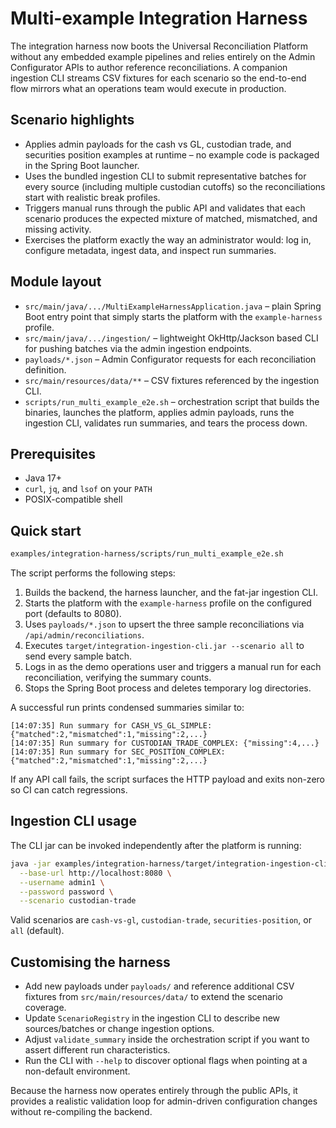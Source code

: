 # Multi-example Integration Harness

The integration harness now boots the Universal Reconciliation Platform without any embedded example
pipelines and relies entirely on the Admin Configurator APIs to author reference reconciliations. A
companion ingestion CLI streams CSV fixtures for each scenario so the end-to-end flow mirrors what
an operations team would execute in production.

## Scenario highlights

- Applies admin payloads for the cash vs GL, custodian trade, and securities position examples at
  runtime – no example code is packaged in the Spring Boot launcher.
- Uses the bundled ingestion CLI to submit representative batches for every source (including
  multiple custodian cutoffs) so the reconciliations start with realistic break profiles.
- Triggers manual runs through the public API and validates that each scenario produces the expected
  mixture of matched, mismatched, and missing activity.
- Exercises the platform exactly the way an administrator would: log in, configure metadata, ingest
  data, and inspect run summaries.

## Module layout

- `src/main/java/.../MultiExampleHarnessApplication.java` – plain Spring Boot entry point that simply
  starts the platform with the `example-harness` profile.
- `src/main/java/.../ingestion/` – lightweight OkHttp/Jackson based CLI for pushing batches via the
  admin ingestion endpoints.
- `payloads/*.json` – Admin Configurator requests for each reconciliation definition.
- `src/main/resources/data/**` – CSV fixtures referenced by the ingestion CLI.
- `scripts/run_multi_example_e2e.sh` – orchestration script that builds the binaries, launches the
  platform, applies admin payloads, runs the ingestion CLI, validates run summaries, and tears the
  process down.

## Prerequisites

- Java 17+
- `curl`, `jq`, and `lsof` on your `PATH`
- POSIX-compatible shell

## Quick start

```bash
examples/integration-harness/scripts/run_multi_example_e2e.sh
```

The script performs the following steps:

1. Builds the backend, the harness launcher, and the fat-jar ingestion CLI.
2. Starts the platform with the `example-harness` profile on the configured port (defaults to 8080).
3. Uses `payloads/*.json` to upsert the three sample reconciliations via `/api/admin/reconciliations`.
4. Executes `target/integration-ingestion-cli.jar --scenario all` to send every sample batch.
5. Logs in as the demo operations user and triggers a manual run for each reconciliation, verifying
   the summary counts.
6. Stops the Spring Boot process and deletes temporary log directories.

A successful run prints condensed summaries similar to:

```
[14:07:35] Run summary for CASH_VS_GL_SIMPLE: {"matched":2,"mismatched":1,"missing":2,...}
[14:07:35] Run summary for CUSTODIAN_TRADE_COMPLEX: {"missing":4,...}
[14:07:35] Run summary for SEC_POSITION_COMPLEX: {"matched":2,"mismatched":1,"missing":2,...}
```

If any API call fails, the script surfaces the HTTP payload and exits non-zero so CI can catch
regressions.

## Ingestion CLI usage

The CLI jar can be invoked independently after the platform is running:

```bash
java -jar examples/integration-harness/target/integration-ingestion-cli.jar \
  --base-url http://localhost:8080 \
  --username admin1 \
  --password password \
  --scenario custodian-trade
```

Valid scenarios are `cash-vs-gl`, `custodian-trade`, `securities-position`, or `all` (default).

## Customising the harness

- Add new payloads under `payloads/` and reference additional CSV fixtures from
  `src/main/resources/data/` to extend the scenario coverage.
- Update `ScenarioRegistry` in the ingestion CLI to describe new sources/batches or change ingestion
  options.
- Adjust `validate_summary` inside the orchestration script if you want to assert different run
  characteristics.
- Run the CLI with `--help` to discover optional flags when pointing at a non-default environment.

Because the harness now operates entirely through the public APIs, it provides a realistic validation
loop for admin-driven configuration changes without re-compiling the backend.
